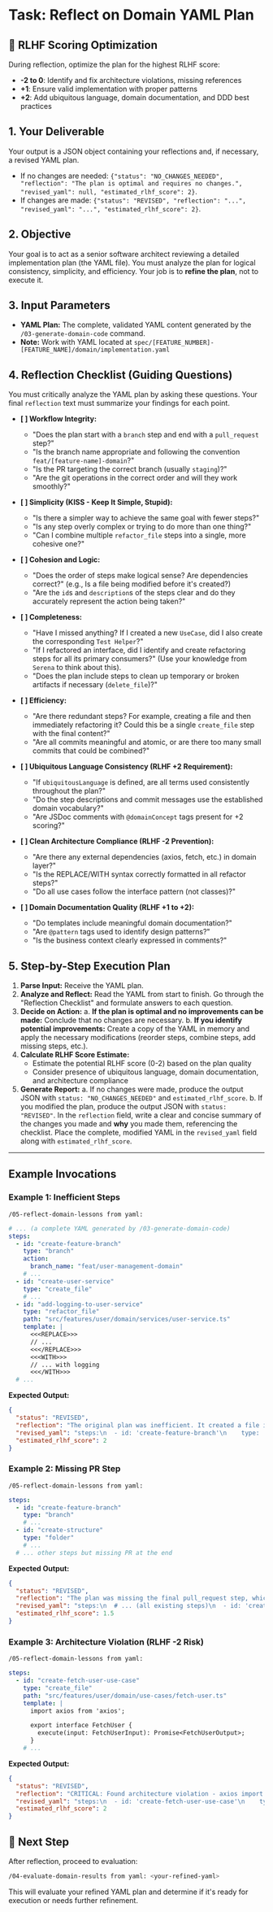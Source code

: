 # Task: Reflect on Domain YAML Plan

## 🤖 RLHF Scoring Optimization

During reflection, optimize the plan for the highest RLHF score:
- **-2 to 0**: Identify and fix architecture violations, missing references
- **+1**: Ensure valid implementation with proper patterns
- **+2**: Add ubiquitous language, domain documentation, and DDD best practices

## 1. Your Deliverable

Your output is a JSON object containing your reflections and, if necessary, a revised YAML plan.

- If no changes are needed: `{"status": "NO_CHANGES_NEEDED", "reflection": "The plan is optimal and requires no changes.", "revised_yaml": null, "estimated_rlhf_score": 2}`.
- If changes are made: `{"status": "REVISED", "reflection": "...", "revised_yaml": "...", "estimated_rlhf_score": 2}`.

## 2. Objective

Your goal is to act as a senior software architect reviewing a detailed implementation plan (the YAML file). You must analyze the plan for logical consistency, simplicity, and efficiency. Your job is to **refine the plan**, not to execute it.

## 3. Input Parameters

- **YAML Plan:** The complete, validated YAML content generated by the `/03-generate-domain-code` command.
- **Note:** Work with YAML located at `spec/[FEATURE_NUMBER]-[FEATURE_NAME]/domain/implementation.yaml`

## 4. Reflection Checklist (Guiding Questions)

You must critically analyze the YAML plan by asking these questions. Your final `reflection` text must summarize your findings for each point.

- **[ ] Workflow Integrity:**

  - "Does the plan start with a `branch` step and end with a `pull_request` step?"
  - "Is the branch name appropriate and following the convention `feat/[feature-name]-domain`?"
  - "Is the PR targeting the correct branch (usually `staging`)?"
  - "Are the git operations in the correct order and will they work smoothly?"

- **[ ] Simplicity (KISS - Keep It Simple, Stupid):**

  - "Is there a simpler way to achieve the same goal with fewer steps?"
  - "Is any step overly complex or trying to do more than one thing?"
  - "Can I combine multiple `refactor_file` steps into a single, more cohesive one?"

- **[ ] Cohesion and Logic:**

  - "Does the order of steps make logical sense? Are dependencies correct?" (e.g., Is a file being modified before it's created?)
  - "Are the `id`s and `description`s of the steps clear and do they accurately represent the action being taken?"

- **[ ] Completeness:**

  - "Have I missed anything? If I created a new `UseCase`, did I also create the corresponding `Test Helper`?"
  - "If I refactored an interface, did I identify and create refactoring steps for all its primary consumers?" (Use your knowledge from `Serena` to think about this).
  - "Does the plan include steps to clean up temporary or broken artifacts if necessary (`delete_file`)?"

- **[ ] Efficiency:**
  - "Are there redundant steps? For example, creating a file and then immediately refactoring it? Could this be a single `create_file` step with the final content?"
  - "Are all commits meaningful and atomic, or are there too many small commits that could be combined?"

- **[ ] Ubiquitous Language Consistency (RLHF +2 Requirement):**
  - "If `ubiquitousLanguage` is defined, are all terms used consistently throughout the plan?"
  - "Do the step descriptions and commit messages use the established domain vocabulary?"
  - "Are JSDoc comments with `@domainConcept` tags present for +2 scoring?"

- **[ ] Clean Architecture Compliance (RLHF -2 Prevention):**
  - "Are there any external dependencies (axios, fetch, etc.) in domain layer?"
  - "Is the REPLACE/WITH syntax correctly formatted in all refactor steps?"
  - "Do all use cases follow the interface pattern (not classes)?"

- **[ ] Domain Documentation Quality (RLHF +1 to +2):**
  - "Do templates include meaningful domain documentation?"
  - "Are `@pattern` tags used to identify design patterns?"
  - "Is the business context clearly expressed in comments?"

## 5. Step-by-Step Execution Plan

1.  **Parse Input:** Receive the YAML plan.
2.  **Analyze and Reflect:** Read the YAML from start to finish. Go through the "Reflection Checklist" and formulate answers to each question.
3.  **Decide on Action:**
    a. **If the plan is optimal and no improvements can be made:** Conclude that no changes are necessary.
    b. **If you identify potential improvements:** Create a copy of the YAML in memory and apply the necessary modifications (reorder steps, combine steps, add missing steps, etc.).
4.  **Calculate RLHF Score Estimate:**
    - Estimate the potential RLHF score (0-2) based on the plan quality
    - Consider presence of ubiquitous language, domain documentation, and architecture compliance
5.  **Generate Report:**
    a. If no changes were made, produce the output JSON with `status: "NO_CHANGES_NEEDED"` and `estimated_rlhf_score`.
    b. If you modified the plan, produce the output JSON with `status: "REVISED"`. In the `reflection` field, write a clear and concise summary of the changes you made and **why** you made them, referencing the checklist. Place the complete, modified YAML in the `revised_yaml` field along with `estimated_rlhf_score`.

---

## Example Invocations

### Example 1: Inefficient Steps

`/05-reflect-domain-lessons from yaml:`

```yaml
# ... (a complete YAML generated by /03-generate-domain-code)
steps:
  - id: "create-feature-branch"
    type: "branch"
    action:
      branch_name: "feat/user-management-domain"
    # ...
  - id: "create-user-service"
    type: "create_file"
    # ...
  - id: "add-logging-to-user-service"
    type: "refactor_file"
    path: "src/features/user/domain/services/user-service.ts"
    template: |
      <<<REPLACE>>>
      // ...
      <<</REPLACE>>>
      <<<WITH>>>
      // ... with logging
      <<</WITH>>>
  # ...
```

**Expected Output:**

```json
{
  "status": "REVISED",
  "reflection": "The original plan was inefficient. It created a file in one step and then immediately refactored it in the next. I have combined these into a single 'create_file' step that generates the file with logging included from the start, following the KISS principle. Added JSDoc comments with @domainConcept tags for RLHF +2 scoring. The workflow steps (branch and PR) are correctly positioned.",
  "revised_yaml": "steps:\n  - id: 'create-feature-branch'\n    type: 'branch'\n    # ...\n  - id: 'create-user-service-with-logging'\n    type: 'create_file'\n    template: |\n      /**\n       * @domainConcept User Service\n       * @pattern Domain Service\n       */\n      # ... (combined step with documentation)\n  - id: 'create-pull-request'\n    type: 'pull_request'\n    # ...",
  "estimated_rlhf_score": 2
}
```

### Example 2: Missing PR Step

`/05-reflect-domain-lessons from yaml:`

```yaml
steps:
  - id: "create-feature-branch"
    type: "branch"
    # ...
  - id: "create-structure"
    type: "folder"
    # ...
  # ... other steps but missing PR at the end
```

**Expected Output:**

```json
{
  "status": "REVISED",
  "reflection": "The plan was missing the final pull_request step, which is essential for completing the workflow. I've added it to ensure the feature can be properly submitted for review to the staging branch. Also verified that ubiquitous language is present for potential RLHF +2 scoring.",
  "revised_yaml": "steps:\n  # ... (all existing steps)\n  - id: 'create-pull-request'\n    type: 'pull_request'\n    description: 'Create pull request for domain to staging'\n    action:\n      target_branch: 'staging'\n      source_branch: 'feat/[feature]-domain'\n    # ...",
  "estimated_rlhf_score": 1.5
}
```

### Example 3: Architecture Violation (RLHF -2 Risk)

`/05-reflect-domain-lessons from yaml:`

```yaml
steps:
  - id: "create-fetch-user-use-case"
    type: "create_file"
    path: "src/features/user/domain/use-cases/fetch-user.ts"
    template: |
      import axios from 'axios';

      export interface FetchUser {
        execute(input: FetchUserInput): Promise<FetchUserOutput>;
      }
    # ...
```

**Expected Output:**

```json
{
  "status": "REVISED",
  "reflection": "CRITICAL: Found architecture violation - axios import in domain layer would result in RLHF -2 score. Removed external dependency and added proper domain documentation with @domainConcept tags. This ensures Clean Architecture compliance and aims for RLHF +2 score.",
  "revised_yaml": "steps:\n  - id: 'create-fetch-user-use-case'\n    type: 'create_file'\n    path: 'src/features/user/domain/use-cases/fetch-user.ts'\n    template: |\n      /**\n       * @domainConcept User Fetching\n       * @pattern Use Case Interface\n       * @principle Clean Architecture - No external dependencies in domain\n       */\n      export interface FetchUser {\n        execute(input: FetchUserInput): Promise<FetchUserOutput>;\n      }\n    # ...",
  "estimated_rlhf_score": 2
}
```

## 📍 Next Step

After reflection, proceed to evaluation:

```bash
/04-evaluate-domain-results from yaml: <your-refined-yaml>
```

This will evaluate your refined YAML plan and determine if it's ready for execution or needs further refinement.
